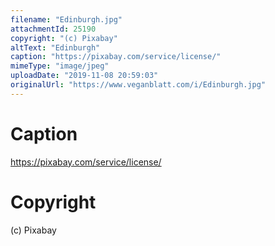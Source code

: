 ```yaml
---
filename: "Edinburgh.jpg"
attachmentId: 25190
copyright: "(c) Pixabay"
altText: "Edinburgh"
caption: "https://pixabay.com/service/license/"
mimeType: "image/jpeg"
uploadDate: "2019-11-08 20:59:03"
originalUrl: "https://www.veganblatt.com/i/Edinburgh.jpg"
---
```


# Caption

https://pixabay.com/service/license/

# Copyright

(c) Pixabay
